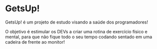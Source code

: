 # GetsUp!
GetsUp! é um projeto de estudo visando a saúde dos programadores!

O objetivo é estimular os DEVs a criar uma rotina de exercício físico e mental, para que não fique todo o seu tempo codando sentado em uma cadeira de frente ao monitor!